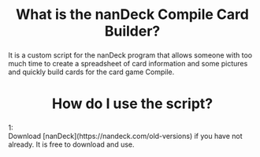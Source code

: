 <h1 align="center">What is the nanDeck Compile Card Builder?</h1>

###

<p align="left">It is a custom script for the nanDeck program that allows someone with too much time to create a spreadsheet of card information and some pictures and quickly build cards for the card game Compile.</p>

###

<h1 align="center">How do I use the script?</h1>

###

<p align="left">1:<br>Download [nanDeck](https://nandeck.com/old-versions) if you have not already. It is free to download and use.</p>

###
